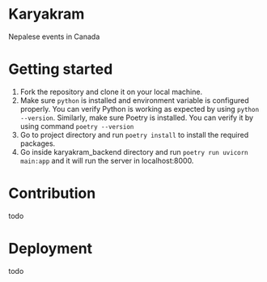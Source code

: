 # Karyakram
Nepalese events in Canada

# Getting started
1. Fork the repository and clone it on your local machine.
2. Make sure `python` is installed and environment variable is configured properly. You can verify Python is working as expected by using `python --version`. Similarly, make sure Poetry is installed. You can verify it by using command `poetry --version`
3. Go to project directory and run `poetry install` to install the required packages.
4. Go inside karyakram_backend directory and run `poetry run uvicorn main:app` and it will run the server in localhost:8000.

# Contribution
todo

# Deployment
todo

